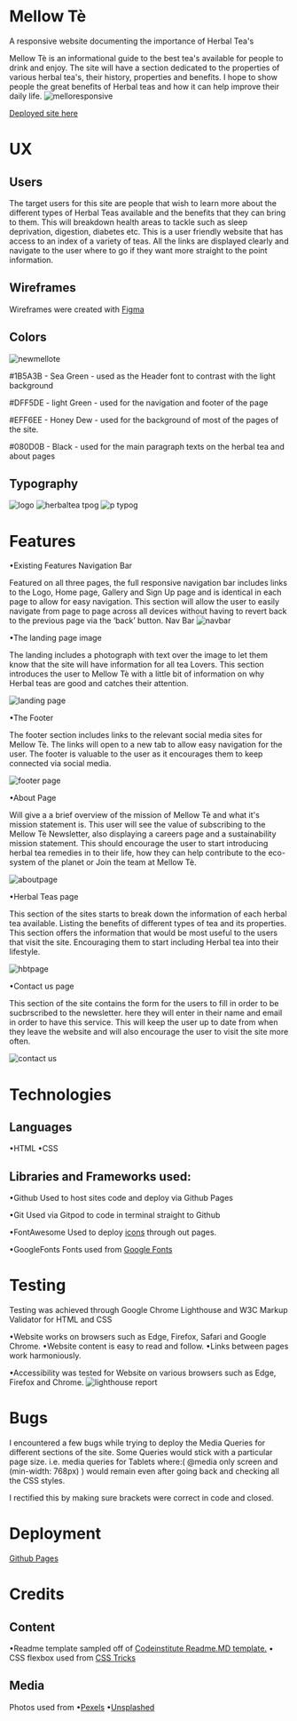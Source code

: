 # Mellow Tè
A responsive website documenting the importance of Herbal Tea's

Mellow Tè is an informational guide to the best tea's available for people to drink and enjoy.
The site will have a section dedicated to the properties of various herbal tea's, their history, properties and benefits.
I hope to show people the great benefits of Herbal teas and how it can help improve their daily life.
![melloresponsive](https://user-images.githubusercontent.com/65243328/142902802-6a7eef82-1c99-44e7-abc7-19cc956ac1b3.jpg)

[Deployed site here](https://mikacodez.github.io/mellowte/)

# UX
## Users
The target users for this site are people that wish to learn more about the different types of Herbal Teas available and the benefits
that they can bring to them. This will breakdown health areas to tackle such as sleep deprivation, digestion, diabetes etc.
This is a user friendly website that has access to an index of a variety of teas. All the links are displayed clearly and navigate to the user where to go
if they want more straight to the point information.

## Wireframes
Wireframes were created with [Figma](https://www.figma.com/)


## Colors

![newmellote](https://user-images.githubusercontent.com/65243328/142275655-79b4673e-6182-419b-b503-720725a22e8e.png)


#1B5A3B - Sea Green - used as the Header font to contrast with the light background

#DFF5DE - light Green - used for the navigation and footer of the page

#EFF6EE - Honey Dew - used for the background of most of the pages of the site.

#080D0B - Black - used for the main paragraph texts on the herbal tea and about pages

## Typography
![logo](https://user-images.githubusercontent.com/65243328/138295328-c7ca4fb8-79e0-418d-aab2-765b131ec65c.jpg)
![herbaltea tpog](https://user-images.githubusercontent.com/65243328/138295340-5d65fafc-aa68-4a17-9c46-242ea339d3be.jpg)
![p typog](https://user-images.githubusercontent.com/65243328/138295784-adbd869a-27ad-4f71-bd55-8d15fe29214e.JPG)


# Features

•Existing Features
Navigation Bar

Featured on all three pages, the full responsive navigation bar includes links to the Logo, Home page, Gallery and Sign Up page and is identical in each page to allow for easy navigation.
This section will allow the user to easily navigate from page to page across all devices without having to revert back to the previous page via the ‘back’ button.
Nav Bar
![navbar](https://user-images.githubusercontent.com/65243328/136407485-0cf500e3-d0e3-427b-897d-55017c72177a.JPG)

•The landing page image

The landing includes a photograph with text over the image to let them know that the site will have information for all tea Lovers.
This section introduces the user to Mellow Tè with a little bit of information on why Herbal teas are good and catches their attention.

![landing page](https://user-images.githubusercontent.com/65243328/142277186-97a71973-9e29-41a1-86e7-38b89388a5b4.JPG)


•The Footer

The footer section includes links to the relevant social media sites for Mellow Tè. The links will open to a new tab to allow easy navigation for the user.
The footer is valuable to the user as it encourages them to keep connected via social media.

![footer page](https://user-images.githubusercontent.com/65243328/140743932-17e494ef-5040-432d-be8b-916571bfba78.JPG)


•About Page

Will give a a brief overview of the mission of Mellow Tè and what it's mission statement is.
This user will see the value of subscribing to the Mellow Tè Newsletter, also displaying a careers page and a sustainability mission statement. This should encourage the user to start introducing herbal tea remedies in to their life, how they can help contribute to the eco-system of the planet or Join the team at Mellow Tè.

![aboutpage](https://user-images.githubusercontent.com/65243328/136409012-fa757f88-3604-41a9-9e3a-8cb422d99156.JPG)


•Herbal Teas page

This section of the sites starts to break down the information of each herbal tea available.
Listing the benefits of different types of tea and its properties. This section offers the information that would be most useful to the users that visit the site.
Encouraging them to start including Herbal tea into their lifestyle.



![hbtpage](https://user-images.githubusercontent.com/65243328/140744116-9be800d3-9223-46f4-a470-77e2008eaf1b.JPG)


•Contact us page

This section of the site contains the form for the users to fill in order to be sucbrscribed to the newsletter.
here they will enter in their name and email in order to have this service. This will keep the user up to date from when they leave the website and will also encourage the user to visit the site more often.

![contact us](https://user-images.githubusercontent.com/65243328/142277971-95586b3a-c5c1-4a6e-900c-f9af280ee847.JPG)


# Technologies
## Languages
•HTML
•CSS

## Libraries and Frameworks used:

•Github
Used to host sites code and deploy via Github Pages

•Git
Used via Gitpod to code in terminal straight to Github

•FontAwesome
Used to deploy [icons](https://fontawesome.com/) through out pages.

•GoogleFonts
Fonts used from [Google Fonts](https://fonts.google.com/)

# Testing
Testing was achieved through Google Chrome Lighthouse and W3C Markup Validator for HTML and CSS

•Website works on browsers such as Edge, Firefox, Safari and Google Chrome.
•Website content is easy to read and follow.
•Links between pages work harmoniously.

•Accessibility was tested for Website on various browsers such as Edge, Firefox and Chrome.
![lighthouse report](https://user-images.githubusercontent.com/65243328/142274736-554abc47-7c5c-4dcc-ba2c-d1325548ac42.JPG)


# Bugs

I encountered a few bugs while trying to deploy the Media Queries for different sections of the site.
Some Queries would stick with a particular page size. i.e. media queries for Tablets where:( @media only screen and (min-width: 768px) )
would remain even after going back and checking all the CSS styles.

I rectified this by making sure brackets were correct in code and closed.

# Deployment

[Github Pages](https://mikacodez.github.io/mellowte/)

# Credits

## Content
•Readme template sampled off of [Codeinstitute Readme.MD template.](https://github.com/Code-Institute-Solutions/readme-template)
• CSS flexbox used from [CSS Tricks](https://css-tricks.com/snippets/css/a-guide-to-flexbox/#examples) 

## Media
Photos used from
•[Pexels](www.pexels.com)
•[Unsplashed](www.unsplashed.com)




